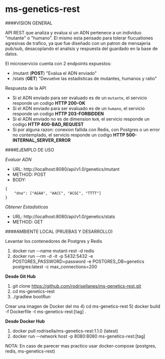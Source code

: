 # ms-genetics-rest
####VISION GENERAL
 
API REST que analiza y evalua si un ADN pertenece a un individuo "mutante" o "humano". 
El mismo esta pensado para tolerar flucuationes agresivas de trafico, ya que fue diseñado 
con un patron de mensajeria pub/sub, desacoplando el analisis y respuesta del guardado 
en la base de datos.

El microservicio cuenta con 2 endpoints expuestos:
* /mutant   (__POST__)      "Evalua el ADN enviado"
* /stats    (__GET__)       "Devuelve las estadisticas de mutantes, humanos y ratio"

Respuesta de la API
* Si el ADN enviado para ser evaluado es de un `mutante`, el servicio responde un codigo **HTTP 200-OK**
* Si el ADN enviado para ser evaluado es de un `humano`, el servicio responde un codigo **HTTP 203-FORBIDDEN**
* Si el ADN enviado no es de dimension `NxN`, el servicio responde un codigo **HTTP 400-BAD_REQUEST**
* Si por alguna razon: conexion fallida con Redis, con Postgres o un error no contemplado, el servicio responde un codigo **HTTP 500-INTERNAL_SERVER_ERROR**

####EJEMPLO DE USO

*Evaluar ADN*

- URL: http://localhost:8080/api/v1.0/genetics/mutant
- METHOD: POST
- BODY: 
```
{
    "dna": ["AGAA", "AACC", "ACGC", "TTTT"]
}
```

*Obtener Estadisticas*

- URL: http://localhost:8080/api/v1.0/genetics/stats
- METHOD: GET


####AMBIENTE LOCAL (PRUEBAS Y DESARROLLO)

Levantar los contenedores de Postgres y Redis

1) docker run --name mutant-rest -d redis
2) docker run --rm -d -it -p 5432:5432 -e POSTGRES_PASSWORD=password -e POSTGRES_DB=genetics postgres:latest -c max_connections=200

**Desde Git Hub**

1) git clone https://github.com/rodrisellanes/ms-genetics-rest.git 
2) cd ms-genetics-rest
3) ./gradlew bootRun

Crear una imagen de Docker del ms
4) cd ms-genetics-rest
5) docker build -f Dockerfile -t ms-genetics-rest:[tag] .

**Desde Docker Hub**

1) docker pull rodrisella/ms-genetics-rest:1.1.0 (latest)
2) docker run --network host -p 8080:8080 ms-genetics-rest:[tag]
 
 NOTA: En caso de parecer mas practico usar docker-compose (postgres, redis, ms-genetics-rest)